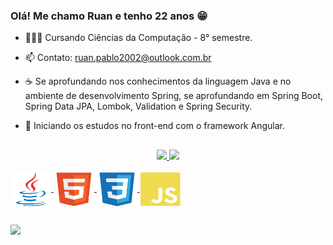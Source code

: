 ### Olá! Me chamo Ruan e tenho 22 anos 😁


- 👩🏿‍💻 Cursando Ciências da Computação - 8° semestre.
- 📫 Contato: ruan.pablo2002@outlook.com.br

- ☕️ Se aprofundando nos conhecimentos da linguagem Java e no ambiente de desenvolvimento Spring,
se aprofundando em Spring Boot, Spring Data JPA, Lombok, Validation e Spring Security.

- 📕 Iniciando os estudos no front-end com o framework Angular.

</div>
  
  ##
 
<div> 

<div align="center">
  <a href="https://github.com/RuanPablo2">
  <img width="48%" src="https://github-readme-stats.vercel.app/api?username=RuanPablo2&show_icons=true&theme=dark&include_all_commits=true&count_private=true"/>
  <img width="51%" src="https://github-readme-stats.vercel.app/api/top-langs/?username=RuanPablo2&layout=compact&langs_count=7&theme=dark"/>
</div>
<div style="display: inline_block"><br>
 
 <img align="center" alt="Ruan-Java" height="55" width="65" src="https://raw.githubusercontent.com/devicons/devicon/master/icons/java/java-original.svg">
  <img align="center" alt="Ruan-HTML" height="55" width="65" src="https://raw.githubusercontent.com/devicons/devicon/master/icons/html5/html5-original.svg">
  <img align="center" alt="Ruan-CSS" height="55" width="65" src="https://raw.githubusercontent.com/devicons/devicon/master/icons/css3/css3-original.svg">
  <img align="center" alt="Ruan-Js" height="55" width="65" src="https://raw.githubusercontent.com/devicons/devicon/master/icons/javascript/javascript-plain.svg">
 
</div>
  
  ##
 
<div> 
  
  <a href="https://www.linkedin.com/in/ruan-pablo-44677a193/" target="_blank"><img src="https://img.shields.io/badge/-LinkedIn-%230077B5?style=for-the-badge&logo=linkedin&logoColor=white" target="_blank"></a> 
